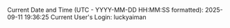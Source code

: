 Current Date and Time (UTC - YYYY-MM-DD HH:MM:SS formatted): 2025-09-11 19:36:25
Current User's Login: luckyaiman
